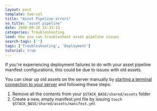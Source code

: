 ```yaml
---
layout: post
template: two-col
title: "Asset Pipeline errors"
so_title: "asset pipeline"
date: 2040-09-26 15:33:13
categories: Troubleshooting
lead: How you can troubleshoot asset pipeline issues
search-tags: ['']
tags: ['Troubleshooting', 'Deployment']
tutorial: true
---
```


If you're experiencing deployment failures to do with your asset pipeline manifest configurations, this could be due to issues with old assets.

You can clear up old assets on the server manually by [starting a terminal connection to your server](/how-to/shell-to-your-servers.html) and following these steps:

1. Remove all the contents from your `$STACK_BASE/shared/assets` folder
2. Create a new, empty manifest.yml file by issuing `touch $STACK_BASE/shared/assets/manifest.yml`
